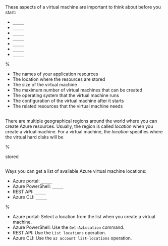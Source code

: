##

These aspects of a virtual machine are important to think about before you start:

- `_____`
- `_____`
- `_____`
- `_____`
- `_____`
- `_____`
- `_____`

%

- The names of your application resources
- The location where the resources are stored
- The size of the virtual machine
- The maximum number of virtual machines that can be created
- The operating system that the virtual machine runs
- The configuration of the virtual machine after it starts
- The related resources that the virtual machine needs

##

There are multiple geographical regions around the world where you can create Azure resources. Usually, the region is called _location_ when you create a virtual machine. For a virtual machine, the _location_ specifies where the virtual hard disks will be

%

stored

##

Ways you can get a list of available Azure virtual machine locations:

- Azure portal: `_____`
- Azure PowerShell: `_____`
- REST API: `_____`
- Azure CLI: `_____`

%

- Azure portal: Select a location from the list when you create a virtual machine.
- Azure PowerShell: Use the `Get-AzLocation` command.
- REST API: Use the `List locations` operation.
- Azure CLI: Use the `az account list-locations` operation.
